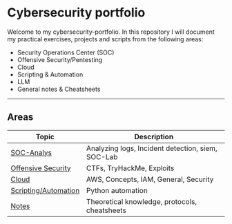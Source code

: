 # Cybersecurity portfolio

Welcome to my cybersecurity-portfolio.
In this repository I will document my practical exercises, projects and scripts from the following areas:
- Security Operations Center (SOC)
- Offensive Security/Pentesting
- Cloud
- Scripting & Automation
- LLM
- General notes & Cheatsheets

---

## Areas
| Topic | Description |
|-------|-------------|
| [SOC-Analys](./SOC-Analyst/) | Analyzing logs, Incident detection, siem, SOC-Lab |
| [Offensive Security](./Offensive%20Security/) | CTFs, TryHackMe, Exploits |
| [Cloud](./Cloud/) | AWS, Concepts, IAM, General, Security |
| [Scripting/Automation](./Scripting%20&%20Automation/) | Python automation |
| [Notes](./General%20notes%20&%20cheatsheets/) | Theoretical knowledge, protocols, cheatsheets |
